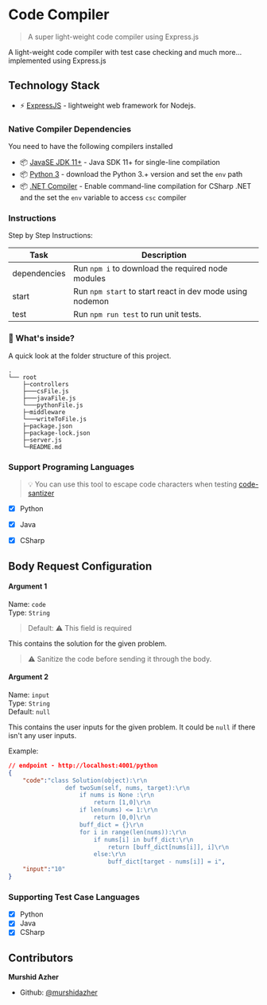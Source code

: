 # Code Compiler

> A super light-weight code compiler using Express.js
 
A light-weight code compiler with test case checking and much more... implemented using Express.js

## Technology Stack
* :zap: [ExpressJS](https://expressjs.com/) - lightweight web framework for Nodejs.

### Native Compiler Dependencies

You need to have the following compilers installed

* :package: [JavaSE JDK 11+](https://www.oracle.com/java/technologies/javase-jdk13-downloads.html) - Java SDK 11+ for single-line compilation
* :package: [Python 3](https://www.python.org/downloads/) - download the Python 3.+ version and set the `env` path
* :package: [.NET Compiler](https://docs.microsoft.com/en-us/dotnet/csharp/language-reference/compiler-options/command-line-building-with-csc-exe) - Enable command-line compilation for CSharp .NET and the set the `env` variable to access `csc` compiler

### Instructions

Step by Step Instructions:

| Task             | Description                                                                                                                                     |
| ---------------- | ----------------------------------------------------------------------------------------------------------------------------------------------- |
| dependencies         | Run `npm i` to download the required node modules 
| start         | Run `npm start` to start react in dev mode using nodemon
| test        | Run `npm run test` to run unit tests.

### :open_file_folder: What's inside?

A quick look at the folder structure of this project.
    
    .
    └── root
        ├─controllers
        ├───csFile.js
        ├───javaFile.js
        └───pythonFile.js
        ├─middleware
        └───writeToFile.js
        ├─package.json
        ├─package-lock.json
        ├─server.js
        └─README.md

### Support Programing Languages

>:bulb: You can use this tool to escape code characters when testing [code-santizer](https://www.freeformatter.com/java-dotnet-escape.html#ad-output)

- [x] Python
- [x] Java
- [x] CSharp


## Body Request Configuration

#### Argument 1
Name: `code`<br/>
Type: `String`  
> Default: :warning: This field is required

This contains the solution for the given problem. 

> :warning: Sanitize the code before sending it through the body.

#### Argument 2
Name: `input`<br/>
Type: `String`  
Default: `null`

This contains the user inputs for the given problem. It could be `null` if there isn't any user inputs.


Example:
```json
// endpoint - http://localhost:4001/python
{
    "code":"class Solution(object):\r\n    
                def twoSum(self, nums, target):\r\n       
                    if nums is None :\r\n            
                        return [1,0]\r\n        
                    if len(nums) <= 1:\r\n            
                        return [0,0]\r\n        
                    buff_dict = {}\r\n       
                    for i in range(len(nums)):\r\n            
                        if nums[i] in buff_dict:\r\n               
                            return [buff_dict[nums[i]], i]\r\n            
                        else:\r\n                
                            buff_dict[target - nums[i]] = i",
	"input":"10"
}
```

### Supporting Test Case Languages

- [x] Python
- [x] Java
- [x] CSharp

## Contributors

**Murshid Azher**

- Github: [@murshidazher](https://github.com/murshidazher)